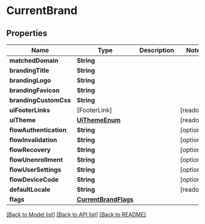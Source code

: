 # CurrentBrand

## Properties
Name | Type | Description | Notes
------------ | ------------- | ------------- | -------------
**matchedDomain** | **String** |  | 
**brandingTitle** | **String** |  | 
**brandingLogo** | **String** |  | 
**brandingFavicon** | **String** |  | 
**brandingCustomCss** | **String** |  | 
**uiFooterLinks** | [FooterLink] |  | [readonly] 
**uiTheme** | [**UiThemeEnum**](UiThemeEnum.md) |  | [readonly] 
**flowAuthentication** | **String** |  | [optional] 
**flowInvalidation** | **String** |  | [optional] 
**flowRecovery** | **String** |  | [optional] 
**flowUnenrollment** | **String** |  | [optional] 
**flowUserSettings** | **String** |  | [optional] 
**flowDeviceCode** | **String** |  | [optional] 
**defaultLocale** | **String** |  | [readonly] 
**flags** | [**CurrentBrandFlags**](CurrentBrandFlags.md) |  | 

[[Back to Model list]](../README.md#documentation-for-models) [[Back to API list]](../README.md#documentation-for-api-endpoints) [[Back to README]](../README.md)


